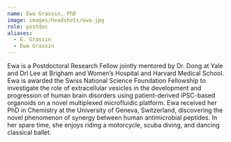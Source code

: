 ```yaml
---
name: Ewa Grassin, PhD
image: images/headshots/ewa.jpg
role: postdoc
aliases:
  - E. Grassin
  - Ewa Grassin
---
```

Ewa is a Postdoctoral Research Fellow jointly mentored by Dr. Dong at Yale and Drl Lee at Brigham and Women’s Hospital and Harvard Medical School. Ewa is awarded the Swiss National Science Foundation Fellowship to investigate the role of extracellular vesicles in the development and progression of human brain disorders using patient-derived iPSC-based organoids on a novel multiplexed microfluidic platform. Ewa received her PhD in Chemistry at the University of Geneva, Switzerland, discovering the novel phenomenon of synergy between human antimicrobial peptides. In her spare time, she enjoys riding a motorcycle, scuba diving, and dancing classical ballet.

